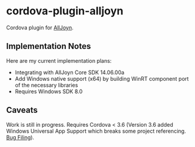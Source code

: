 cordova-plugin-alljoyn
======================

Cordova plugin for [AllJoyn](https://allseenalliance.org/alljoyn-framework-tutorial).

Implementation Notes
--------------------
Here are my current implementation plans:
* Integrating with AllJoyn Core SDK 14.06.00a
* Add Windows native support (x64) by building WinRT component port of the necessary libraries 
* Requires Windows SDK 8.0

Caveats
-------
Work is still in progress. Requires Cordova < 3.6 (Version 3.6 added Windows Universal App Support which breaks some project referencing. [Bug Filing](https://issues.apache.org/jira/browse/CB-7911)).
